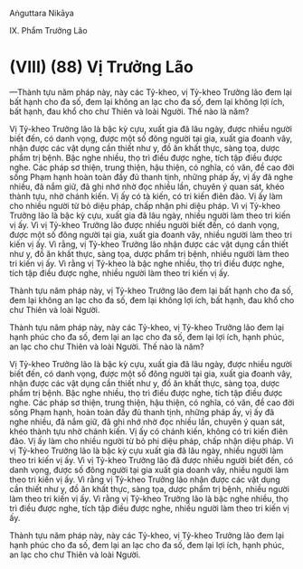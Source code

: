 Aṅguttara Nikāya

IX. Phẩm Trưởng Lão

# (VIII) (88) Vị Trưởng Lão

—Thành tựu năm pháp này, này các Tỷ-kheo, vị Tỷ-kheo Trưởng lão đem lại bất hạnh cho đa số, đem lại không an lạc cho đa số, đem lại không lợi ích, bất hạnh, đau khổ cho chư Thiên và loài Người. Thế nào là năm?

Vị Tỷ-kheo Trưởng lão là bậc kỳ cựu, xuất gia đã lâu ngày, được nhiều người biết đến, có danh vọng, được một số đông người tại gia, xuất gia đoanh vây, nhận được các vật dụng cần thiết như y, đồ ăn khất thực, sàng tọa, dược phẩm trị bệnh. Bậc nghe nhiều, thọ trì điều được nghe, tích tập điều được nghe. Các pháp sơ thiện, trung thiện, hậu thiện, có nghĩa, có văn, đề cao đời sống Phạm hạnh hoàn toàn đầy đủ thanh tịnh, những pháp ấy, vị ấy đã nghe nhiều, đã nắm giữ, đã ghi nhớ nhờ đọc nhiều lần, chuyên ý quan sát, khéo thành tựu, nhờ chánh kiến. Vị ấy có tà kiến, có tri kiến điên đảo. Vị ấy làm cho nhiều người từ bỏ diệu pháp, chấp nhận phi diệu pháp. Vì vị Tỷ-kheo Trưởng lão là bậc kỳ cựu, xuất gia đã lâu ngày, nhiều người làm theo tri kiến vị ấy. Vì vị Tỷ-kheo Trưởng lão được nhiều người biết đến, có danh vọng, được một số đông người tại gia, xuất gia đoanh vây, nhiều người làm theo tri kiến vị ấy. Vì rằng, vị Tỷ-kheo Trưởng lão nhận được các vật dụng cần thiết như y, đồ ăn khất thực, sàng tọa, dược phẩm trị bệnh, nhiều người làm theo tri kiến vị ấy. Vì rằng vị Tỷ-kheo là bậc nghe nhiều, thọ trì điều được nghe, tích tập điều được nghe, nhiều người làm theo tri kiến vị ấy.

Thành tựu năm pháp này, vị Tỷ-kheo Trưởng lão đem lại bất hạnh cho đa số, đem lại không an lạc cho đa số, đem lại không lợi ích, bất hạnh, đau khổ cho chư Thiên và loài Người.

Thành tựu năm pháp này, này các Tỷ-kheo, vị Tỷ-kheo Trưởng lão đem lại hạnh phúc cho đa số, đem lại an lạc cho đa số, đem lại lợi ích, hạnh phúc, an lạc cho chư Thiên và loài Người. Thế nào là năm?

Vị Tỷ-kheo Trưởng lão là bậc kỳ cựu, xuất gia đã lâu ngày, được nhiều người biết đến, có danh vọng, được một số đông người tại gia, xuất gia đoanh vây, nhận được các vật dụng cần thiết như y, đồ ăn khất thực, sàng tọa, dược phẩm trị bệnh. Bậc nghe nhiều, thọ trì điều được nghe, tích tập điều được nghe. Các pháp sơ thiện, trung thiện, hậu thiện, có nghĩa, có văn, đề cao đời sống Phạm hạnh, hoàn toàn đầy đủ thanh tịnh, những pháp ấy, vị ấy đã nghe nhiều, đã nắm giữ, đã ghi nhớ nhờ đọc nhiều lần, chuyên ý quan sát, khéo thành tựu nhờ chánh kiến. Vị ấy có chánh kiến, không có tri kiến điên đảo. Vị ấy làm cho nhiều người từ bỏ phi diệu pháp, chấp nhận diệu pháp. Vì vị Tỷ-kheo Trưởng lão là bậc kỳ cựu xuất gia đã lâu ngày, nhiều người làm theo tri kiến vị ấy. Vì vị Tỷ-kheo Trưởng lão đã được nhiều người biết đến, có danh vọng, được số đông người tại gia xuất gia doanh vây, nhiều người làm theo tri kiến vị ấy. Vì rằng vị Tỷ-kheo Trưởng lão nhận được các vật dụng cần thiết như y, đồ ăn khất thực, sàng tọa, dược phẩm trị bệnh, nhiều người làm theo tri kiến vị ấy. Vì rằng vị Tỷ-kheo Trưởng lão là bậc nghe nhiều, thọ trì điều được nghe, tích tập điều được nghe, nhiều người làm theo tri kiến vị ấy.

Thành tựu năm pháp này, này các Tỷ-kheo, vị Tỷ-kheo Trưởng lão đem lại hạnh phúc cho đa số, đem lại an lạc cho đa số, đem lại lợi ích, hạnh phúc, an lạc cho chư Thiên và loài Người.

